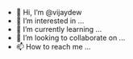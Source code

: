 - 👋 Hi, I’m @vijaydew
- 👀 I’m interested in ...
- 🌱 I’m currently learning ...
- 💞️ I’m looking to collaborate on ...
- 📫 How to reach me ...

<!---
vijaydew/vijaydew is a ✨ special ✨ repository because its `README.md` (this file) appears on your GitHub profile.
You can click the Preview link to take a look at your changes.
--->

